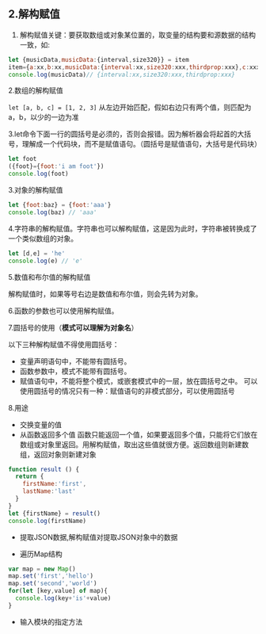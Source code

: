 ## 2.解构赋值

1. 解构赋值关键：要获取数组或对象某位置的，取变量的结构要和源数据的结构一致，如:
```js
let {musicData,musicData:{interval,size320}} = item
item={a:xx,b:xx,musicData:{interval:xx,size320:xxx,thirdprop:xxx},c:xxx}
console.log(musicData)// {interval:xx,size320:xxx,thirdprop:xxx}
```
2.数组的解构赋值

`let [a, b, c] = [1, 2, 3]` 从左边开始匹配，假如右边只有两个值，则匹配为a，b，以少的一边为准

3.let命令下面一行的圆括号是必须的，否则会报错。因为解析器会将起首的大括号，理解成一个代码块，而不是赋值语句。（圆括号是赋值语句，大括号是代码块）
```js
let foot
({foot}={foot:'i am foot'})
console.log(foot)
```

3.对象的解构赋值

```js
let {foot:baz} = {foot:'aaa'}
console.log(baz) // 'aaa'
```

4.字符串的解构赋值。字符串也可以解构赋值，这是因为此时，字符串被转换成了一个类似数组的对象。
```js
let [d,e] = 'he'
console.log(e) // 'e'
```

5.数值和布尔值的解构赋值

解构赋值时，如果等号右边是数值和布尔值，则会先转为对象。

6.函数的参数也可以使用解构赋值。

7.圆括号的使用（**模式可以理解为对象名**）

以下三种解构赋值不得使用圆括号：

* 变量声明语句中，不能带有圆括号。
* 函数参数中，模式不能带有圆括号。
* 赋值语句中，不能将整个模式，或嵌套模式中的一层，放在圆括号之中。
可以使用圆括号的情况只有一种：赋值语句的非模式部分，可以使用圆括号

8.用途
* 交换变量的值
* 从函数返回多个值
函数只能返回一个值，如果要返回多个值，只能将它们放在数组或对象里返回。用解构赋值，取出这些值就很方便。返回数组则新建数组，返回对象则新建对象
```js
function result () {
  return {
    firstName:'first',
    lastName:'last'
  }
}
let {firstName} = result()
console.log(firstName)
```

* 提取JSON数据,解构赋值对提取JSON对象中的数据

* 遍历Map结构
```js
var map = new Map()
map.set('first','hello')
map.set('second','world')
for(let [key,value] of map){
  console.log(key+'is'+value)
}
```
* 输入模块的指定方法